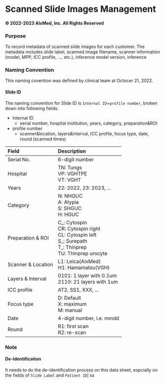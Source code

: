 # Scanned Slide Images Management

#### © 2022-2023 AIxMed, Inc. All Rights Reserved

### Purpose
To record metadata of scanned slide images for each customer.
The metadata includes slide label, scanned image filename, scanner information (model, MPP, ICC profile, ..., etc.), inference model version, inference 

### Naming Convention
This naming covention was defined by clinical team at Octocer 21, 2022.
#### Slide ID
The naming convention for Slide ID is `Internal ID`+`profile number`, broken down into following fields:
+ Internal ID
  + serial number, hospital institution, years, category, preparation&ROI
+ profile number
  + scanner&location, layers&interval, ICC profile, focus type, date, round (scanned times)

| Field              | Description |
| :---               | :---        |
| Serial No.         | 6-digit number |
| Hospital | TN: Tungs<br> VP: VGHTPE<br> VT: VGHT |
| Years | 22: 2022, 23: 2023, ... |
| Category | N: NHGUC<br> A: Atypia<br> S: SHGUC<br> H: HGUC |
| Preparation & ROI  | C_: Cytospin<br> CR: Cytospin right<br> CL: Cytospin left<br> S_: Surepath<br> T_: Thinprep<br> TU: Thinprep urocyte |
| Scanner & Location | L1: Leica(AixMed)<br> H1: Hamamatsu(VGH) |
| Layers & Interval | 0101: 1 layer with 0.1um<br> 2110: 21 layers with 1um |
| ICC profile | AT2, SS1, XXX, ... |
| Focus type | D: Default<br> X: maximum<br> M: manual |
| Date | 4-digit number, i.e. mmdd |
| Round | R1: first scan<br> R2: re-scan |

### Note
#### De-Identification
It needs to do the de-identification process on this data sheet, espcially on the fields of `Slide Label` and `Patient ID`|  ss
